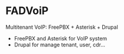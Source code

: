 # FADVoiP

Multitenant VoIP: FreePBX + Asterisk + Drupal
- FreePBX and Asterisk for VoIP system
- Drupal for manage tenant, user, cdr...
